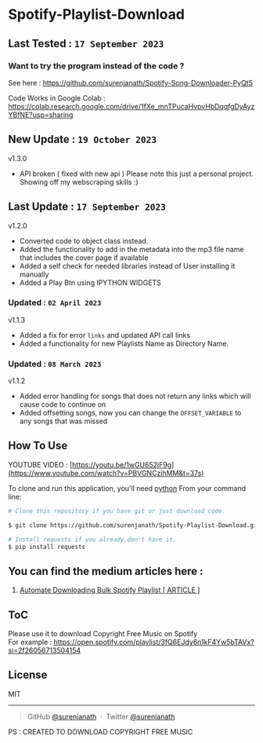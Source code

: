 # Spotify-Playlist-Download
## Last Tested :   `17 September 2023`

### Want to try the program instead of the code ? 
See here : https://github.com/surenjanath/Spotify-Song-Downloader-PyQt5

Code Works in Google Colab : https://colab.research.google.com/drive/1fXe_mnTPucaHvpvHbDqqfgDyAyzYBfNE?usp=sharing
## New Update :   `19 October 2023`
v1.3.0
- API broken ( fixed with new api ) Please note this just a personal project. Showing off my webscraping skills :)

## Last Update :   `17 September 2023`
v1.2.0
- Converted code to  object class instead.
- Added the functionality to add in the metadata into the mp3 file name that includes the cover page if available
- Added a self check for needed libraries instead of User installing it manually
- Added a Play Btn using IPYTHON WIDGETS

### Updated :   `02 April 2023`
v1.1.3
- Added a fix for error `links`  and updated API call links
- Added a functionality for new Playlists Name as Directory Name.

### Updated :   `08 March 2023`
v1.1.2
- Added error handling for songs that does not return any links which will cause code to continue on
- Added offsetting songs, now you can change the `OFFSET_VARIABLE`  to any songs that was missed

## How To Use


YOUTUBE VIDEO : [https://youtu.be/1wGU652jF9g](https://www.youtube.com/watch?v=PBVGNCzihMM&t=37s)

To clone and run this application, you'll need [python](https://www.python.org/) 
From your command line:

```bash
# Clone this repository if you have git or just download code.

$ git clone https://github.com/surenjanath/Spotify-Playlist-Download.git

# Install requests if you already don't have it.
$ pip install requests

```

## You can find the medium articles here : 
1. [Automate Downloading Bulk Spotify Playlist [ ARTICLE ]](https://surenjanath.medium.com/automating-spotify-playlist-music-download-spotify-free-version-3ca289bf59f7)



## ToC
Please use it to download Copyright Free Music on Spotify <br/>For example : https://open.spotify.com/playlist/3fQ6EJdy6n1kF4Yw5bTAVx?si=2f26056713504154

## License

MIT

---

> GitHub [@surenjanath](https://github.com/surenjanath) &nbsp;&middot;&nbsp;
> Twitter [@surenjanath](https://twitter.com/surenjanath)


PS : CREATED TO DOWNLOAD COPYRIGHT FREE MUSIC
